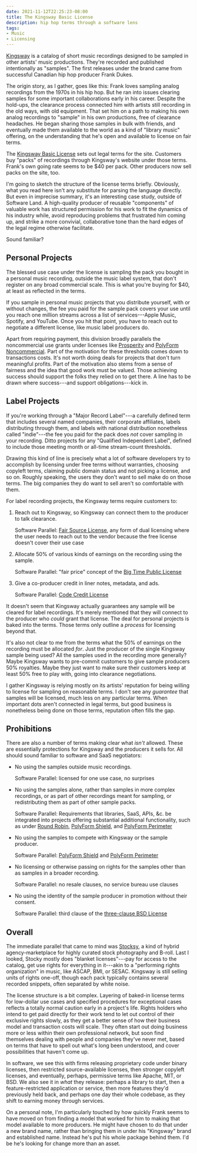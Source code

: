```yaml
---
date: 2021-11-12T22:25:23-08:00
title: The Kingsway Basic License
description: hip hop terms through a software lens
tags:
- Music
- Licensing
---
```


[Kingsway](https://kingswaymusiclibrary.com) is a catalog of short music recordings designed to be sampled in other artists' music productions.  They're recorded and published intentionally as "samples".  The first releases under the brand came from successful Canadian hip hop producer Frank Dukes.

The origin story, as I gather, goes like this:  Frank loves sampling analog recordings from the 1970s in his hip hop.  But he ran into issues clearing samples for some important collaborations early in his career.  Despite the hold-ups, the clearance process connected him with artists still recording in the old ways, with old equipment.  That set him on a path to making his own analog recordings to "sample" in his own productions, free of clearance headaches.  He began sharing those samples in bulk with friends, and eventually made them available to the world as a kind of "library music" offering, on the understanding that he's open and available to license on fair terms.

The [Kingsway Basic License](https://kingswaymusiclibrary.com/pages/kingsway-basic-license) sets out legal terms for the site.  Customers buy "packs" of recordings through Kingsway's website under those terms.  Frank's own going rate seems to be $40 per pack.  Other producers now sell packs on the site, too.

I'm going to sketch the structure of the license terms briefly.  Obviously, what you read here isn't any substitute for parsing the language directly.  But even in imprecise summary, it's an interesting case study, outside of Software Land.  A high-quality producer of reusable "components" of valuable work has structured permission for his work to fit the dynamics of his industry while, avoid reproducing problems that frustrated him coming up, and strike a more convivial, collaborative tone than the hard edges of the legal regime otherwise facilitate.

Sound familiar?

## Personal Projects

The blessed use case under the license is sampling the pack you bought in a personal music recording, outside the music label system, that don't register on any broad commercial scale.  This is what you're buying for $40, at least as reflected in the terms.

If you sample in personal music projects that you distribute yourself, with or without changes, the fee you paid for the sample pack covers your use until you reach one million streams across a list of services---Apple Music, Spotify, and YouTube.  Once you hit that point, you have to reach out to negotiate a different license, like music label producers do.

Apart from requiring payment, this division broadly parallels the noncommercial use grants under licenses like [Prosperity](https://prosperitylicense.com) and [PolyForm Noncommercial](https://polyformproject.org/licenses/noncommercial/1.0.0/).  Part of the motivation for these thresholds comes down to transactions costs.  It's not worth doing deals for projects that don't turn meaningful profits.  Part of the motivation also stems from a sense of fairness and the idea that good work must be valued.  Those achieving success should support the folks they relied on to get there.  A line has to be drawn where success---and support obligations---kick in.

## Label Projects

If you're working through a "Major Record Label"---a carefully defined term that includes several named companies, their corporate affiliates, labels distributing through them, and labels with national distribution nonetheless called "indie"---the fee you paid for the pack does _not_ cover sampling in your recording.  Ditto projects for any "Qualified Independent Label", defined to include those meeting month or all-time stream-count thresholds.

Drawing this kind of line is precisely what a lot of software developers try to accomplish by licensing under free terms without warranties, choosing copyleft terms, claiming public domain status and not picking a license, and so on.  Roughly speaking, the users they don't want to sell make do on those terms.  The big companies they do want to sell aren't so comfortable with them.

For label recording projects, the Kingsway terms require customers to:

1.  Reach out to Kingsway, so Kingsway can connect them to the producer to talk clearance.

    Software Parallel: [Fair Source License](https://fair.io/), any form of dual licensing where the user needs to reach out to the vendor because the free license doesn't cover their use case

2.  Allocate 50% of various kinds of earnings on the recording using the sample.

    Software Parallel: "fair price" concept of the [Big Time Public License](https://bigtimelicense.com/versions/1.0.0)

3.  Give a co-producer credit in liner notes, metadata, and ads.

    Software Parallel: [Code Credit License](https://codecreditlicense.com/)

It doesn't seem that Kingsway actually guarantees any sample will be cleared for label recordings.  It's merely mentioned that they will connect to the producer who _could_ grant that license.  The deal for personal projects is baked into the terms.  Those terms only outline a _process_ for licensing beyond that.

It's also not clear to me from the terms what the 50% of earnings on the recording must be allocated _for_.  Just the producer of the single Kingsway sample being used?  All the samples used in the recording more generally?  Maybe Kingsway wants to pre-commit customers to give sample producers 50% royalties.  Maybe they just want to make sure their customers keep at least 50% free to play with, going into clearance negotiations.

I gather Kingsway is relying mostly on its artists' reputation for being willing to license for sampling on reasonable terms.  I don't see any _guarantee_ that samples will be licensed, much less on any particular terms.  When important dots aren't connected in legal terms, but good business is nonetheless being done on those terms, reputation often fills the gap.

## Prohibitions

There are also a number of terms making clear what _isn't_ allowed.  These are essentially protections for Kingsway and the producers it sells for.  All should sound familiar to software and SaaS negotiators:

- No using the samples outside music recordings.

  Software Parallel: licensed for one use case, no surprises

- No using the samples alone, rather than samples in more complex recordings, or as part of other recordings meant for sampling, or redistributing them as part of other sample packs.

  Software Parallel: Requirements that libraries, SaaS, APIs, &c. be integrated into projects offering substantial additional functionality, such as under [Round Robin](https://roundrobinlicense.com/2.0.0), [PolyForm Shield](https://polyformproject.org/licenses/shield/1.0.0/), and [PolyForm Perimeter](https://polyformproject.org/licenses/perimeter/1.0.0/)

- No using the samples to compete with Kingsway or the sample producer.

  Software Parallel: [PolyForm Shield](https://polyformproject.org/licenses/shield/1.0.0/) and [PolyForm Perimeter](https://polyformproject.org/licenses/perimeter/1.0.0/)

- No licensing or otherwise passing on rights for the samples other than as samples in a broader recording.

  Software Parallel: no resale clauses, no service bureau use clauses

- No using the identity of the sample producer in promotion without their consent.

  Software Parallel: third clause of the [three-clause BSD License](https://spdx.org/licenses/BSD-3-Clause)

## Overall

The immediate parallel that came to mind was [Stocksy](https://www.stocksy.com/), a kind of hybrid agency-marketplace for highly curated stock photography and B-roll.  Last I looked, Stocky mostly does "blanket licenses"---pay for access to the catalog, get use rights for everything in it---akin to a "performing rights organization" in music, like ASCAP, BMI, or SESAC.  Kingsway is still selling units of rights one-off, though each pack typically contains several recorded snippets, often separated by white noise.

The license structure is a bit complex.  Layering of baked-in license terms for low-dollar use cases and specified procedures for exceptional cases reflects a totally normal caution early in a project's life.  Rights holders who intend to get paid directly for their work tend to let out control of their exclusive rights slowly, as they get a better sense of how their business model and transaction costs will scale.  They often start out doing business more or less within their own professional network, but soon find themselves dealing with people and companies they've never met, based on terms that have to spell out what's long been understood, and cover possibilities that haven't come up.

In software, we see this with firms releasing proprietary code under binary licenses, then restricted source-available licenses, then stronger copyleft licenses, and eventually, perhaps, permissive terms like Apache, MIT, or BSD.  We also see it in _what_ they release: perhaps a library to start, then a feature-restricted application or service, then more features they'd previously held back, and perhaps one day their whole codebase, as they shift to earning money through services.

On a personal note, I'm particularly touched by how quickly Frank seems to have moved on from finding a model that worked for him to making that model available to more producers.  He might have chosen to do that under a new brand name, rather than bringing them in under his "Kingsway" brand and established name.  Instead he's put his whole package behind them.  I'd be he's looking for change more than an asset.
